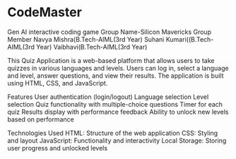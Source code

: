 # CodeMaster
Gen AI interactive coding game
Group Name-Silicon Mavericks
Group Member
Navya Mishra(B.Tech-AIML(3rd Year)
Suhani Kumari((B.Tech-AIML(3rd Year)
Vaibhavi(B.Tech-AIML(3rd Year)

This Quiz Application is a web-based platform that allows users to take quizzes in various languages and levels. Users can log in, select a language and level, answer questions, and view their results. The application is built using HTML, CSS, and JavaScript.

Features
User authentication (login/logout)
Language selection
Level selection
Quiz functionality with multiple-choice questions
Timer for each quiz
Results display with performance feedback
Ability to unlock new levels based on performance

Technologies Used
HTML: Structure of the web application
CSS: Styling and layout
JavaScript: Functionality and interactivity
Local Storage: Storing user progress and unlocked levels
